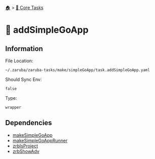 <!--startTocHeader-->
[🏠](../README.md) > [🥝 Core Tasks](README.md)
# 🐹 addSimpleGoApp
<!--endTocHeader-->

## Information

File Location:

    ~/.zaruba/zaruba-tasks/make/simpleGoApp/task.addSimpleGoApp.yaml

Should Sync Env:

    false

Type:

    wrapper


## Dependencies

* [makeSimpleGoApp](makeSimpleGoApp.md)
* [makeSimpleGoAppRunner](makeSimpleGoAppRunner.md)
* [zrbIsProject](zrbIsProject.md)
* [zrbShowAdv](zrbShowAdv.md)